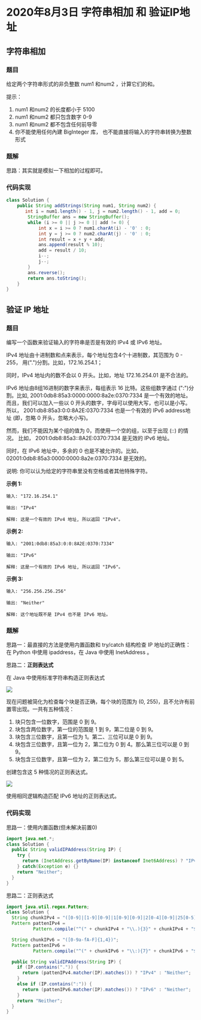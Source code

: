 # 2020年8月3日 字符串相加 和 验证IP地址

## 字符串相加

### 题目

给定两个字符串形式的非负整数 num1 和num2 ，计算它们的和。

提示：

1. num1 和num2 的长度都小于 5100
2. num1 和num2 都只包含数字 0-9
3. num1 和num2 都不包含任何前导零
4. 你不能使用任何內建 BigInteger 库， 也不能直接将输入的字符串转换为整数形式

### 题解

思路：其实就是模拟一下相加的过程即可。

### 代码实现

```java
class Solution {
    public String addStrings(String num1, String num2) {
       int i = num1.length() - 1, j = num2.length() - 1, add = 0;
        StringBuffer ans = new StringBuffer();
        while (i >= 0 || j >= 0 || add != 0) {
            int x = i >= 0 ? num1.charAt(i) - '0' : 0;
            int y = j >= 0 ? num2.charAt(j) - '0' : 0;
            int result = x + y + add;
            ans.append(result % 10);
            add = result / 10;
            i--;
            j--;
        }
        ans.reverse();
        return ans.toString();
    }
}
```

## 验证 IP 地址

### 题目

编写一个函数来验证输入的字符串是否是有效的 IPv4 或 IPv6 地址。

IPv4 地址由十进制数和点来表示，每个地址包含4个十进制数，其范围为 0 - 255， 用(".")分割。比如，172.16.254.1；

同时，IPv4 地址内的数不会以 0 开头。比如，地址 172.16.254.01 是不合法的。

IPv6 地址由8组16进制的数字来表示，每组表示 16 比特。这些组数字通过 (":")分割。比如,  2001:0db8:85a3:0000:0000:8a2e:0370:7334 是一个有效的地址。而且，我们可以加入一些以 0 开头的数字，字母可以使用大写，也可以是小写。所以， 2001:db8:85a3:0:0:8A2E:0370:7334 也是一个有效的 IPv6 address地址 (即，忽略 0 开头，忽略大小写)。

然而，我们不能因为某个组的值为 0，而使用一个空的组，以至于出现 (::) 的情况。 比如， 2001:0db8:85a3::8A2E:0370:7334 是无效的 IPv6 地址。

同时，在 IPv6 地址中，多余的 0 也是不被允许的。比如， 02001:0db8:85a3:0000:0000:8a2e:0370:7334 是无效的。

说明: 你可以认为给定的字符串里没有空格或者其他特殊字符。

**示例 1:**

```
输入: "172.16.254.1"

输出: "IPv4"

解释: 这是一个有效的 IPv4 地址, 所以返回 "IPv4"。
```

**示例 2:**

```
输入: "2001:0db8:85a3:0:0:8A2E:0370:7334"

输出: "IPv6"

解释: 这是一个有效的 IPv6 地址, 所以返回 "IPv6"。
```

**示例 3:**

```
输入: "256.256.256.256"

输出: "Neither"

解释: 这个地址既不是 IPv4 也不是 IPv6 地址。
```

### 题解

思路一：最直接的方法是使用内置函数和 try/catch 结构检查 IP 地址的正确性：在 Python 中使用 ipaddress，在 Java 中使用 InetAddress 。

思路二：**正则表达式**

在 Java 中使用标准字符串构造正则表达式

![](F:\笔记\每日两题\assets\验证IP地址.jpg)

现在问题被简化为检查每个块是否正确，每个块的范围为 (0, 255)，且不允许有前置零出现。一共有五种情况：

1. 块只包含一位数字，范围是 0 到 9。
2. 块包含两位数字，第一位的范围是 1 到 9，第二位是 0 到 9。
3. 块包含三位数字，且第一位为 1。第二、三位可以是 0 到 9。
4. 块包含三位数字，且第一位为 2，第二位为 0 到 4。那么第三位可以是 0 到 9。
5. 块包含三位数字，且第一位为 2，第二位为 5，那么第三位可以是 0 到 5。

创建包含这 5 种情况的正则表达式。

![](F:\笔记\每日两题\assets\验证IP地址2.jpg)

使用相同逻辑构造匹配 IPv6 地址的正则表达式。

### 代码实现

思路一：使用内置函数(但未解决前置0)

```java
import java.net.*;
class Solution {
  public String validIPAddress(String IP) {
    try {
      return (InetAddress.getByName(IP) instanceof Inet6Address) ? "IPv6": "IPv4";
    } catch(Exception e) {}
    return "Neither";
  }
}
```

思路二：正则表达式

```java
import java.util.regex.Pattern;
class Solution {
  String chunkIPv4 = "([0-9]|[1-9][0-9]|1[0-9][0-9]|2[0-4][0-9]|25[0-5])";
  Pattern pattenIPv4 =
          Pattern.compile("^(" + chunkIPv4 + "\\.){3}" + chunkIPv4 + "$");

  String chunkIPv6 = "([0-9a-fA-F]{1,4})";
  Pattern pattenIPv6 =
          Pattern.compile("^(" + chunkIPv6 + "\\:){7}" + chunkIPv6 + "$");

  public String validIPAddress(String IP) {
    if (IP.contains(".")) {
      return (pattenIPv4.matcher(IP).matches()) ? "IPv4" : "Neither";
    }
    else if (IP.contains(":")) {
      return (pattenIPv6.matcher(IP).matches()) ? "IPv6" : "Neither";
    }
    return "Neither";
  }
}
```

